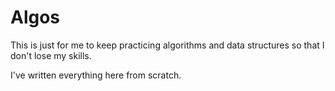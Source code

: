 # Algos

This is just for me to keep practicing algorithms and data structures so that I don't lose my skills.

I've written everything here from scratch.
